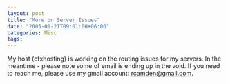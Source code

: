 ```yaml
---
layout: post
title: "More on Server Issues"
date: "2005-01-21T09:01:00+06:00"
categories: Misc 
tags: 
---
```


My host (cfxhosting) is working on the routing issues for my servers. In the meantime - please note some of email is ending up in the void. If you need to reach me, please use my gmail account: rcamden@gmail.com.